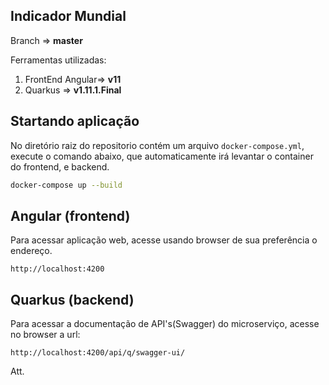 ## Indicador Mundial

Branch => **master**

Ferramentas utilizadas:

1. FrontEnd Angular=> **v11**
2. Quarkus => **v1.11.1.Final**

## Startando aplicação

No diretório raiz do repositorio contém um arquivo `docker-compose.yml`, execute o comando abaixo, que automaticamente irá levantar
o container do frontend, e backend.

```bash
docker-compose up --build
```



## Angular (frontend)

Para acessar aplicação web, acesse usando browser de sua preferência o endereço.

```
http://localhost:4200
```

## Quarkus (backend)

Para acessar a documentação de API's(Swagger) do microserviço, acesse no browser a url:

```
http://localhost:4200/api/q/swagger-ui/
```

Att.
